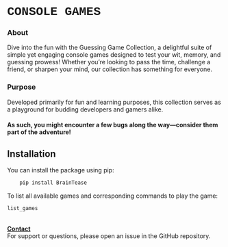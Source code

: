 <h1 style = 'font-family: "Lucida Console", "Courier New", monospace'>CONSOLE GAMES</h1>

### About
Dive into the fun with the Guessing Game Collection, a delightful suite of simple yet engaging console games designed to test your wit, memory, and guessing prowess! Whether you’re looking to pass the time, challenge a friend, or sharpen your mind, our collection has something for everyone.

### Purpose
Developed primarily for fun and learning purposes, this collection serves as a playground for budding developers and gamers alike. 
#### As such, you might encounter a few bugs along the way—consider them part of the adventure!

## Installation

You can install the package using pip:

```bash
    pip install BrainTease
```

To list all available games and corresponding commands to play the game:
```bash
list_games
``` 

<br>
<b><u>Contact</u></b><br>
For support or questions, please open an issue in the GitHub repository.
